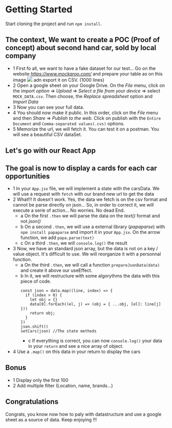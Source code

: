# Getting Started
Start cloning the project and run `npm install`. 


## The context, We want to create a POC (Proof of concept) about second hand car, sold by local company
- 1 First fo all, we want to have a fake dataset for our test... Go on the website *https://www.mockaroo.com/* and prepare your table as on this image <img src='https://github.com/jujuck/Jamstack_GoogleSheet/blob/main/cardataset.png' /> adn export it on CSV. (1000 lines)
- 2 Open a google sheet on your Google Drive. On the *File* menu, click on the import *option* => *Upload* => *Select a file from your device* => select `MOCK_DATA.csv`. Then choose, the *Replace spreadsheet* option and *Import Data*
- 3 Now you can see your full data.
- 4 You should now make it public. In this order, click on the *File* menu and then *Share* => *Publish to the web*. Click on publish with the `Entire Document` and `Comma-separated values(.cvs)` options.
- 5 Memorize the url, we will fetch it. You can test it on a postman. You will see a beautiful CSV dataSet.

## Let's go with our React App
## The goal is now to display a cards for each car opportunities
- 1 In your `App.jsx` file, we will implement a state with the carsData. We will use a request with `fetch` with our brand new url to get the data
- 2 What!!! It doesn't work. Yes, the data we fetch is on the csv format and cannot be parse directly on json... So, in order to correct it, we will execute a serie of action... No worries. No dead End.
    - a On the first `.then` we will parse the data on the *text()* format and not *json()*
    - b On a second `.then`, we will use a external library (*papaparse*) with `npm install papaparse` and import it in your `App.jsx`. On the arrow function, we add `papa.parse(text)`
    - c On a third `.then`, we will `console.log()` the result
- 3 Now, we have an standard json array, but the data is not on a key / value object. It's difficult to use. We will reorganize it with a personnal function.
    - a On the third `.then`, we will call a function `prepareJsonData(data)` and create it above our useEffect.
    - b In it, we will restructure with some algorythms the data with this piece of code.
      ```
      const json = data.map((line, index) => {
        if (index > 0) {
          let obj = {}
          data[0].forEach((el, j) => (obj = { ...obj, [el]: line[j] }))
          return obj;
        }
      })
      json.shift()
      setCars(json) //The state methods
      ```
      - c If everything is correct, you can now `console.log()` your data in your `return` and see a nice array of object.
- 4 Use a `.map()` on this data in your return to display the cars

## Bonus
- 1 Display only the first 100
- 2 Add multiple filter (Location, name, brands...)

## Congratulations
Congrats, you know now how to paly with datastructure and use a google sheet as a source of data.
Keep enjoying !!!


